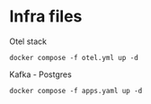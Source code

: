 # Infra files


Otel stack

```shell
docker compose -f otel.yml up -d
```

Kafka - Postgres

```shell
docker compose -f apps.yaml up -d
```